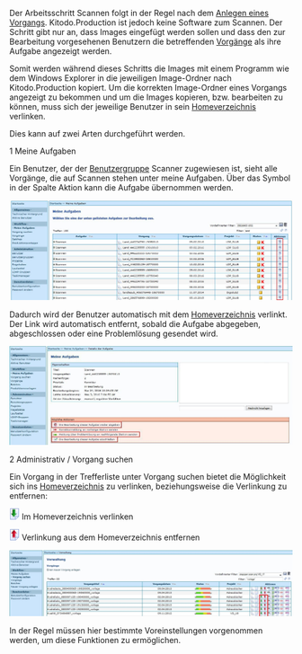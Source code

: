 Der Arbeitsschritt Scannen folgt in der Regel nach dem [Anlegen eines Vorgangs](https://github.com/kitodo/kitodo-production/wiki/Neuen-Vorgang-anlegen). Kitodo.Production ist jedoch keine Software zum Scannen. Der Schritt gibt nur an, dass Images eingefügt werden sollen und dass den zur Bearbeitung vorgesehenen Benutzern die betreffenden [Vorgänge](https://github.com/kitodo/kitodo-production/wiki/Vorgang) als ihre Aufgabe angezeigt werden. 

Somit werden während dieses Schritts die Images mit einem Programm wie dem Windows Explorer in die jeweiligen Image-Ordner nach Kitodo.Production kopiert. Um die korrekten Image-Ordner eines Vorgangs angezeigt zu bekommen und um die Images kopieren, bzw. bearbeiten zu können, muss sich der jeweilige Benutzer in sein [Homeverzeichnis](https://github.com/kitodo/kitodo-production/wiki/Homeverzeichnis) verlinken.

Dies kann auf zwei Arten durchgeführt werden.

1 Meine Aufgaben

Ein Benutzer, der der [Benutzergruppe](https://github.com/kitodo/kitodo-production/wiki/Benutzergruppen) Scanner zugewiesen ist, sieht alle Vorgänge, die auf Scannen stehen unter meine Aufgaben. Über das Symbol in der Spalte Aktion kann die Aufgabe übernommen werden. 

![](images/Scannen2.jpg)

Dadurch wird der Benutzer automatisch mit dem [Homeverzeichnis](https://github.com/kitodo/kitodo-production/wiki/Homeverzeichnis) verlinkt. Der Link wird automatisch entfernt, sobald die Aufgabe abgegeben, abgeschlossen oder eine Problemlösung gesendet wird.

![](images/Scannen3.jpg)



2 Administrativ / Vorgang suchen

Ein Vorgang in der Trefferliste unter Vorgang suchen bietet die Möglichkeit sich ins [Homeverzeichnis](https://github.com/kitodo/kitodo-production/wiki/Homeverzeichnis) zu verlinken, beziehungsweise die Verlinkung zu entfernen: 

![](images/Icon_Im_Homeverzeichnis_verlinken.gif) 
Im Homeverzeichnis verlinken

![](images/Icon_Verlinkung_aus_dem_Homeverzeichnis_entfernen.gif)
Verlinkung aus dem Homeverzeichnis entfernen

![](images/Scannen1.jpg)


In der Regel müssen hier bestimmte Voreinstellungen vorgenommen werden, um diese Funktionen zu ermöglichen.  

